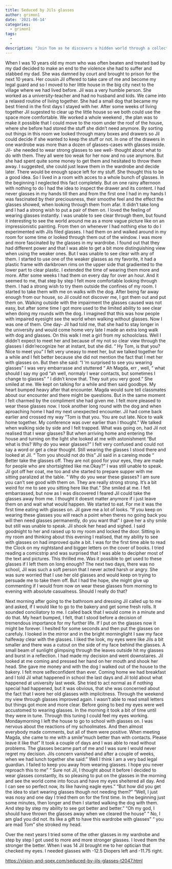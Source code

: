 ```yaml
---
title: Seduced by Jils glasses
author: grimon1
date: '2021-06-14'
categories:
  - grimon1
tags:
  - 
  - 
description: "Join Tom as he discovers a hidden world through a collection of glasses, transforming his perception of reality."
---
```

When I was 10 years old my mom who was often beaten and treated bad by my dad decided to make an end to the violence she had to suffer and stabbed my dad. She was damned by court and brought to prison for the next 10 years. 
Her cousin Jil offered to take care of me and become my legal guard and so I moved to her little house in the big city next to the village where we had lived before. Jil was a very humble person. She worked as a university-teacher and had no husband and kids. We came into a relaxed routine of living together. She had a small dog that became my best friend in the first days I stayed with her. 
After some weeks of living together Jil sugested to clear up the little house so we both could use the space more comfortable. We worked a whole weekend , the plan was to make it possible that I could move to the room under the roof of the house, where she before had stored the stuff she didn’t need anymore. 
By sorting out things in this room we looked through many boxes and drawers so Jil could decide if she wanted to keep the stuff or not. In one of the drawers in one wardrobe was more than a dozen of glasses-cases with glasses inside. Jil- she needed to wear strong glasses to see well- thought about what to do with them. They all were too weak for her now and no use anymore. But she had spent quite some money to get them and hesitated to throw them away. I suggested, she could just leave them in the wardrobe and decide later. There would be enough space left for my stuff. She thought this to be a good idea.
So I lived in a room with acces to a whole bunch of glasses. In the beginning I neglected this fact completely. But on one rainy afternoon with nothing to do I had the idea to inspect the drawer and its content. I had never glasses in my hands till then and from the first one I had in my hands I was fascinated by their preciousness, their smoothe feel and the effect the glasses showed, when looking through them from afar. It didn’t take long and I had a strong wish to put a pair of them on.
I loved the feeling of wearing glasses instantly. I was unable to see clear through them, but found it interesting to see the world around me as a more vague picture like on an impressionistic painting. From then on whenever I had nothing else to do I experimented with Jils filed glasses. I had them on and walked around in my room for some time or looked through them out of the window. I was more and more fascinated by the glasses in my wardrobe. I found out that they had different power and that I was able to get a bit more distinguishing view when using the weaker ones. But I was unable to see clear with any of them. I started to use one of the weaker glasses as my favorite, it had a plastic frame with darkbrown rims on the upper side that gradiented to the lower part to clear plastic. I extended the time of wearing them more and more. After some weeks I had them on every day for over an hour. And it seemed to me, that step by step I felt more comfortable looking through them. I had a strong wish to try them outside the confines of my room. 
I started to take them with me on walks with the dog. After being far away enough from our house, so Jil could not discover me, I got them out and put them on. Walking outside with the impairment the glasses caused was not easy, but after some time I got more used to the limited ability to see clear when doing my rounds with the dog. I imagined that this was how people with impaired eyesight see the world when walking without glasses. Now I was one of them. One day- Jil had told me, that she had to stay longer in the university and would come home very late I made an extra long walk with dog and glasses. On this walk I met a girl from my schoolclass. Well I diddn’t expect to meet her and because of my not so clear view through the glasses I didn’recognize her at instant, but she did. “ Hy Tom, is that you? Nice to meet you” I felt very uneasy to meet her, but we talked together for a while and I felt better because she did not mention the fact that I met her with glasses on. But then she said: “I ‘m surprised to see you wearing glasses” I was very embarrasse and stuttered “ Ah Magda, err , well, “ what should I say my god “ah well, normaly I wear contacts, but sometimes I change to glasses” “ I didn’t know that. They suit you very good.” She smiled at me. We kept on talking for a while and then said goodbye. My heart bumped heavy after that encounter. Magda would sure tell classmates about our encounter and there might be questions. But in the same moment I felt charmed by the compliment she had given me. I felt more pleased to wear these glasses now. I took another long round with the dog and when aproaching home I had my next unexpected encounter. Jil had come back earlier and crossed my way “Tom is that you. You are out late. Nice to walk home together. My conference was over earlier than I thought.” We talked when walking side by side and I felt trapped. What was going on, had Jil not realised that I wear glasses? But when arriving home and entering the house and turning on the light she looked at me with astonishment “But what is this? Why do you wear glasses?” I felt very confused and could not say a word or get a clear thought. Still wearing the glasses I stood there and looked at Jil. “ Tom you should not do this” Jil said in a careing mode “ Better take the glasses off. They are not good for your eyes, they are made for people who are shortsighted like me.Okay?” I was still unable to speak. Jil got off her coat, me too and she started to prepare supper with me sitting paralized at the table. “ Why do you wear these glasses? I am sure you can’t see good with them on. They are really strong strong. It’s a bit weird for me to see you sitting here like that.” She smiled at me. I felt embarrassed, but now as I was discovered I feared Jil could take the glasses away from me. I thought it doesnt matter anymore if i just leave them on and wait what would happen. We started to eat. For me it was the first time eating with glasses on. Jil gave me a lot of looks. “If you keep on wearing these glasses you will reach a point when theres no going back you will then need glasses permanently, do you want that” I gave her a shy smile but still was unable to speak. Jil shook her head and sighed. I said goodnight to her and raised up to my room and locked the door. Sitting in my room and thinking about this evening I realised, that my ability to see with glasses on had improved quite a bit. I was for the first time able to read the Clock on my nightstand and bigger letters on the cover of books. I tried reading a comicstrip and was surprised that I was able to decipher most of the text and pictures. This thrilled me. Was it possible to get used to these glasses if I left them on long enough? The next two days, there was no school, Jil was such a soft person that I never acted harsh or angry. She was sure worried that I use her old glasses and would keep on trying to persuade me to take them off. But I had the hope, she might give up commenting if I would from now on wear these glasses from morning to evening with absolute casualness. Should I really do that?


Next morning after going to the bathroom and dressing Jil called up to me and asked, if I would like to go to the bakery and get some fresh rolls. It sounded conciliatory to me. I called back that I would come in a minute and do that. My heart bumped, I felt, that I stood before a decision of tremendous importance for my further life. If I put on the glasses now it might be forever. I hesited for some seconds and then put the glasses on carefuly. I looked in the mirror and in the bright morninglight I saw my face halfeway clear with the glasses. I liked the look, my eyes were like Jils a bit smaller and there was a cutout on the side of my face behind the glasses. A small beam of sunlight glimpsing through the leaves outside hit my glasses and burst in a reflection. I had made my decision and went downstaires. Jil looked at me coming and pressed her hand on her mouth and shook her head. She gave me money and with the dog I walked out of the house to the bakery. I felt more selfeconfident than ever. 
Coming home we had breakfast and I told Jil what happened in school the last days and Jil told about what happened at university last week. She tried to act normal as if nothing special had happened, but it was obvious, that she was concerned about the fact that I wore her old glasses with implicitness. Through the weekend my view through glasses improved again. I wasn’t able to read small letters but things got more and more clear. Before going to bed my eyes were well accustomed to wearing glasses. In the morning it took a bit of time until they were in tune. Through this tuning I could feel my eyes working.
Mondaymorning I left the house to go to school with glasses on. I was nervous about the reactions of my schoolmates. And then almost everybody made comments, but all of them were positive. When meeting Magda, she came to me with a smile”much better than with contacts. Please leave it like that”
It took a couple of days and I was able to read without problems. The glasses became part of me and I was sure I would never regret my decision. Jils concern vanished and after a couple of weeks, when we had lunch together she said:” Well I think I am a very bad legal guardian. I failed to keep you away from wearing glasses. I hope you never reproach this to me” “ Sure not Jil, I thought about it before I decided to wear glasses constantly, its so pleasing to put on the glasses in the morning and see the world come into focus and have my eyes sheltered all day. And I can see so perfect now, its like having eagle eyes.” “But how did you get the idea to start wearing glasses though not needing them?” “Well, I just was nosy and one day I tried them on for the first time. In the beginning just some minutes, then longer and then I started walking the dog with them. And step by step my ability to see got better and better.” “Oh my god, I should have thrown the glasses away when we cleared the house” “ No, I am glad you did not. Its like a gift to have this wardrobe with glasses” “ you are mad Tom” she stroked my head.


Over the next years I tried some of the other glasses in my wardrobe and step by step I got used to more and more stronger glasses. I loved them the stronger the better.
When I was 14 Jil brought me to her optician that checked my eyes. I needed glasses with -12.5 Diopers left and -11.75 right.

https://vision-and-spex.com/seduced-by-jils-glasses-t2047.html